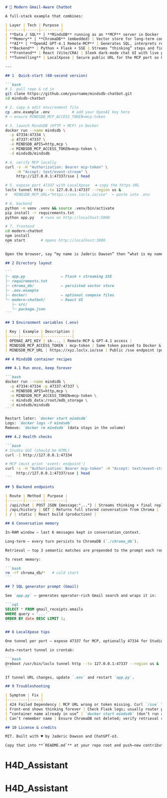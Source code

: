 ````markdown
# 🧠 Modern Gmail-Aware Chatbot

A full-stack example that combines:

| Layer | Tech | Purpose |
|-------|------|---------|
| **Data / SQL** | **MindsDB** running as an **MCP** server in Docker | Turns Gmail into a SQL-queriable table (`gmail_receipts.emails`) |
| **Memory** | **ChromaDB** (embedded) | Vector store for long-term conversation context |
| **AI** | **OpenAI GPT-4.1 Remote-MCP** | Generates SQL, interprets results, and answers open questions |
| **Backend** | Python + Flask + SSE | Streams “thinking” steps and final replies |
| **Frontend** | React (Vite/CRA) | Sleek dark-mode chat UI with live progress bubbles |
| **Tunnelling** | LocalXpose | Secure public URL for the MCP port so OpenAI can reach MindsDB |

---

## 1  Quick-start (60-second version)

```bash
# 1. pull repo & cd in
git clone https://github.com/yourname/mindsdb-chatbot.git
cd mindsdb-chatbot

# 2. copy & edit environment file
cp .env.example .env          # add your OpenAI key here
# → ensure MINDSDB_MCP_ACCESS_TOKEN=mcp-token

# 3. launch MindsDB (HTTP + MCP) in Docker
docker run --name mindsdb \
  -p 47334:47334 \
  -p 47337:47337 \
  -e MINDSDB_APIS=http,mcp \
  -e MINDSDB_MCP_ACCESS_TOKEN=mcp-token \
  -d mindsdb/mindsdb

# 4. verify MCP locally
curl -s -H "Authorization: Bearer mcp-token" \
     -H "Accept: text/event-stream" \
     http://127.0.0.1:47337/sse | head

# 5. expose port 47337 with LocalXpose  ➜ copy the https URL
loclx tunnel http --to 127.0.0.1:47337 --region us &
#   MINDSDB_MCP_URL="https://xxx.loclx.io/sse"  ← paste into .env

# 6. backend
python -m venv .venv && source .venv/bin/activate
pip install -r requirements.txt
python app.py   # runs on http://localhost:5000

# 7. frontend
cd modern-chatbot
npm install
npm start       # opens http://localhost:3000
```

Open the browser, say “my name is Jaderic Dawson” then “what is my name?” – the bot should remember.

## 2 Directory layout

```
├─ app.py                ← Flask + streaming SSE
├─ requirements.txt
├─ chroma_db/            ← persisted vector store
├─ .env.example
├─ docker/               ← optional compose files
└─ modern-chatbot/       ← React UI
   ├─ src/
   └─ package.json
```

## 3 Environment variables (.env)

| Key | Example | Description |
|-----|---------|-------------|
| OPENAI_API_KEY | sk-... | Remote-MCP & GPT-4.1 access |
| MINDSDB_MCP_ACCESS_TOKEN | mcp-token | Same token passed to Docker & HTTP header |
| MINDSDB_MCP_URL | https://xyz.loclx.io/sse | Public /sse endpoint (port 47337) |

## 4 MindsDB container recipes

### 4.1 Run once, keep forever

```bash
docker run --name mindsdb \
  -p 47334:47334 -p 47337:47337 \
  -e MINDSDB_APIS=http,mcp \
  -e MINDSDB_MCP_ACCESS_TOKEN=mcp-token \
  -v mindsdb_data:/root/mdb_storage \
  -d mindsdb/mindsdb
```

Restart later: `docker start mindsdb`  
Logs: `docker logs -f mindsdb`  
Remove: `docker rm mindsdb` (data stays in the volume)

### 4.2 Health checks

```bash
# Studio GUI (should be HTML)
curl -I http://127.0.0.1:47334

# MCP (must print 'event: endpoint')
curl -s -H "Authorization: Bearer mcp-token" -H "Accept: text/event-stream" \
     http://127.0.0.1:47337/sse | head
```

## 5 Backend endpoints

| Route | Method | Purpose |
|-------|--------|---------|
| /api/chat | POST JSON {message:"..."} | Streams thinking + final reply |
| /api/history | GET | Returns full stored conversation from Chroma |
| / | static | React build (production) |

## 6 Conversation memory

In-RAM window – last 6 messages kept in conversation_context.

Long-term – every turn persists to ChromaDB (`./chroma_db`).

Retrieval – top 3 semantic matches are prepended to the prompt each round.

To reset memory:

```bash
rm -rf chroma_db/*   # cold start
```

## 7 SQL generator prompt (Gmail)

See `app.py` – generates operator-rich Gmail search and wraps it in:

```sql
SELECT * FROM gmail_receipts.emails
WHERE query = '...'
ORDER BY date DESC LIMIT 1;
```

## 8 LocalXpose tips

One tunnel per port – expose 47337 for MCP, optionally 47334 for Studio.

Auto-restart tunnel in crontab:

```bash
@reboot /usr/bin/loclx tunnel http --to 127.0.0.1:47337 --region us &
```

If tunnel URL changes, update `.env` and restart `app.py`.

## 9 Troubleshooting

| Symptom | Fix |
|---------|-----|
| 424 Failed Dependency | MCP URL wrong or token missing. Curl `/sse` locally; retunnel to 47337. |
| Front-end shows thinking forever | Check Flask logs; usually router produced empty intent or OpenAI key invalid. |
| “container name already in use” | `docker start mindsdb` (don’t run again). |
| Can’t remember name | Ensure ChromaDB not deleted; verify retrieval code in `app.py`. |

## 10 License & credits

MIT. Built with ♥ by Jaderic Dawson and ChatGPT-o3.

Copy that into **`README.md`** at your repo root and push—new contributors can now set up the entire stack in minutes.
````
# H4D_Assistant
# H4D_Assistant
